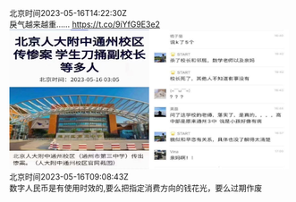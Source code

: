 北京时间2023-05-16T14:22:30Z<br>戾气越来越重…… https://t.co/9iYfG9E3e2<br><img src='/temp/2023/1658357237293944835_0.jpg' width='250' height='250'><img src='/temp/2023/1658357237293944835_1.jpg' width='250' height='250'><br>北京时间2023-05-16T09:08:43Z<br>数字人民币是有使用时效的,要么把指定消费方向的钱花光，要么过期作废<br><br>